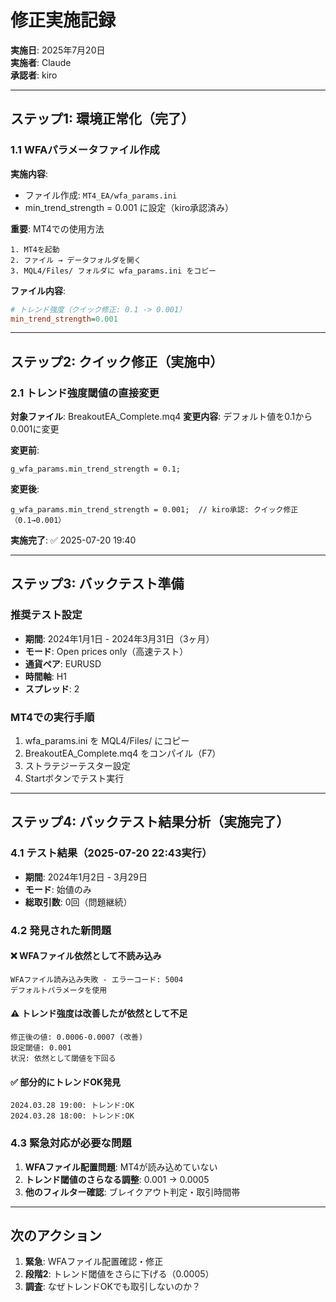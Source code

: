 # 修正実施記録

**実施日**: 2025年7月20日  
**実施者**: Claude  
**承認者**: kiro

---

## ステップ1: 環境正常化（完了）

### 1.1 WFAパラメータファイル作成
**実施内容**:
- ファイル作成: `MT4_EA/wfa_params.ini`
- min_trend_strength = 0.001 に設定（kiro承認済み）

**重要**: MT4での使用方法
```
1. MT4を起動
2. ファイル → データフォルダを開く
3. MQL4/Files/ フォルダに wfa_params.ini をコピー
```

**ファイル内容**:
```ini
# トレンド強度（クイック修正: 0.1 -> 0.001）
min_trend_strength=0.001
```

---

## ステップ2: クイック修正（実施中）

### 2.1 トレンド強度閾値の直接変更
**対象ファイル**: BreakoutEA_Complete.mq4
**変更内容**: デフォルト値を0.1から0.001に変更

**変更前**:
```mql4
g_wfa_params.min_trend_strength = 0.1;
```

**変更後**:
```mql4
g_wfa_params.min_trend_strength = 0.001;  // kiro承認: クイック修正（0.1→0.001）
```

**実施完了**: ✅ 2025-07-20 19:40

---

## ステップ3: バックテスト準備

### 推奨テスト設定
- **期間**: 2024年1月1日 - 2024年3月31日（3ヶ月）
- **モード**: Open prices only（高速テスト）
- **通貨ペア**: EURUSD
- **時間軸**: H1
- **スプレッド**: 2

### MT4での実行手順
1. wfa_params.ini を MQL4/Files/ にコピー
2. BreakoutEA_Complete.mq4 をコンパイル（F7）
3. ストラテジーテスター設定
4. Startボタンでテスト実行

---

## ステップ4: バックテスト結果分析（実施完了）

### 4.1 テスト結果（2025-07-20 22:43実行）
- **期間**: 2024年1月2日 - 3月29日
- **モード**: 始値のみ
- **総取引数**: 0回（問題継続）

### 4.2 発見された新問題

#### **❌ WFAファイル依然として不読み込み**
```
WFAファイル読み込み失敗 - エラーコード: 5004
デフォルトパラメータを使用
```

#### **⚠️ トレンド強度は改善したが依然として不足**
```
修正後の値: 0.0006-0.0007 (改善)
設定閾値: 0.001
状況: 依然として閾値を下回る
```

#### **✅ 部分的にトレンドOK発見**
```
2024.03.28 19:00: トレンド:OK
2024.03.28 18:00: トレンド:OK
```

### 4.3 緊急対応が必要な問題
1. **WFAファイル配置問題**: MT4が読み込めていない
2. **トレンド閾値のさらなる調整**: 0.001 → 0.0005
3. **他のフィルター確認**: ブレイクアウト判定・取引時間帯

---

## 次のアクション
1. **緊急**: WFAファイル配置確認・修正
2. **段階2**: トレンド閾値をさらに下げる（0.0005）
3. **調査**: なぜトレンドOKでも取引しないのか？